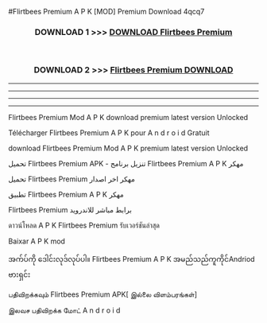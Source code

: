 #Flirtbees Premium  A P K [MOD] Premium Download 4qcq7



<div align="center">

<h3>DOWNLOAD 1 >>> <a href="https://teeasianyam.web.app?sq=Flirtbees Premium ">DOWNLOAD Flirtbees Premium  </a></h3><br>

<h3>DOWNLOAD 2 >>> <a href="https://teeasianyam.web.app?sq=Flirtbees Premium  ">Flirtbees Premium   DOWNLOAD </a></h3>

</div>


----------------------------------------------------------

----------------------------------------------------------

----------------------------------------------------------

----------------------------------------------------------


Flirtbees Premium   Mod A P K download premium latest version Unlocked

Télécharger Flirtbees Premium   A P K pour A n d r o i d Gratuit

download Flirtbees Premium   Mod A P K premium latest version Unlocked

تحميل Flirtbees Premium   APK - تنزيل برنامج Flirtbees Premium   A P K مهكر

تحميل Flirtbees Premium   مهكر اخر اصدار

تطبيق Flirtbees Premium   A P K مهكر

Flirtbees Premium   برابط مباشر للاندرويد

ดาวน์โหลด A P K Flirtbees Premium   รับเวอร์ชันล่าสุด

Baixar A P K mod

အက်ပ်ကို ဒေါင်းလုဒ်လုပ်ပါ။ Flirtbees Premium   A P K အမည်သည်ကူကိုင်Andriod ဗားရှင်း

பதிவிறக்கவும் Flirtbees Premium   APK[ இல்லை விளம்பரங்கள்] 
 
இலவச பதிவிறக்க மோட் A n d r o i d



